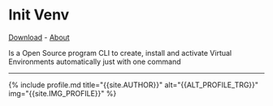 # Init Venv

[Download](./view/download) - [About](./view/about)

Is a Open Source program CLI to create, install and activate Virtual Environments automatically just with one command

---

{% include profile.md title="{{site.AUTHOR}}" alt="{{ALT_PROFILE_TRG}}" img="{{site.IMG_PROFILE}}" %}